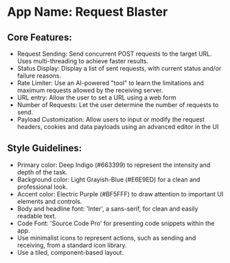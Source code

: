 # **App Name**: Request Blaster

## Core Features:

- Request Sending: Send concurrent POST requests to the target URL. Uses multi-threading to achieve faster results.
- Status Display: Display a list of sent requests, with current status and/or failure reasons.
- Rate Limiter: Use an AI-powered "tool" to learn the limitations and maximum requests allowed by the receiving server.
- URL entry: Allow the user to set a URL using a web form
- Number of Requests: Let the user determine the number of requests to send.
- Payload Customization: Allow users to input or modify the request headers, cookies and data payloads using an advanced editor in the UI

## Style Guidelines:

- Primary color: Deep Indigo (#663399) to represent the intensity and depth of the task.
- Background color: Light Grayish-Blue (#E6E9ED) for a clean and professional look.
- Accent color: Electric Purple (#BF5FFF) to draw attention to important UI elements and controls.
- Body and headline font: 'Inter', a sans-serif, for clean and easily readable text.
- Code Font: 'Source Code Pro' for presenting code snippets within the app.
- Use minimalist icons to represent actions, such as sending and receiving, from a standard icon library.
- Use a tiled, component-based layout.